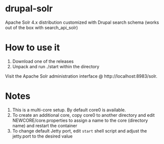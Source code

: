 # drupal-solr
Apache Solr 4.x distribution customized with Drupal search schema (works out of the box with search_api_solr)

# How to use it

1. Download one of the releases
2. Unpack and run ./start within the directory

Visit the Apache Solr administration interface @ http://localhost:8983/solr. 

# Notes

1. This is a multi-core setup. By default core0 is available.
2. To create an additional core, copy core0 to another directory and edit NEWCORE/core.properties to assign a name to the core (directory name) and restart the container
3. To change default Jetty port, edit ``start`` shell script and adjust the jetty.port to the desired value
